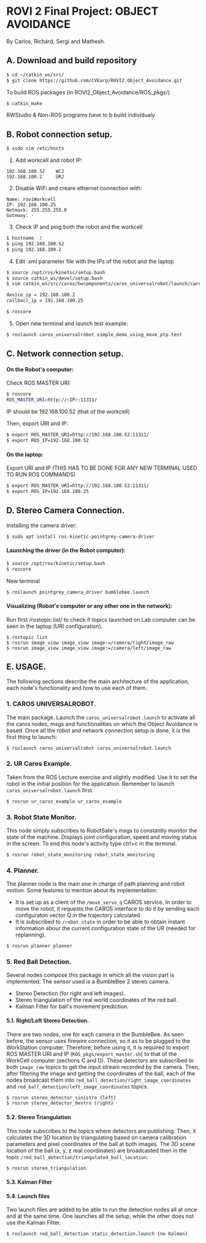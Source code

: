 # ROVI 2 Final Project: OBJECT AVOIDANCE

By Carlos, Richárd, Sergi and Mathesh.

## A. Download and build repository

```sh
$ cd ~/catkin_ws/src/
$ git clone https://github.com/CVEarp/ROVI2_Object_Avoidance.git
```

To build ROS packages (in ROVI2\_Object\_Avoidance/ROS\_pkgs/)

```sh
$ catkin_make
```

RWStudio & Non-ROS programs have to b build individualy.

## B. Robot connection setup.

```sh
$ sudo vim /etc/hosts
```

1. Add workcell and robot IP:

```
192.168.100.52    WC2
192.168.100.2     UR2
```

2. Disable WiFi and creare ethernet connection with:

```
Name: roviWorkcell
IP: 192.168.100.25
Netmask: 255.255.255.0
Gateway: -
```

3. Check IP and ping both the robot and the workcell

```sh
$ hostname -I
$ ping 192.168.100.52
$ ping 192.168.100.2
```

4.  Edit .xml parameter file with the IPs of the robot and the laptop 

```sh
$ source /opt/ros/kinetic/setup.bash
$ source catkin_ws/devel/setup.bash
$ vim catkin_ws/src/caros/hwcomponents/caros_universalrobot/launch/caros_universalrobot_param.xml

device_ip = 192.168.100.2
callbacl_ip = 192.168.100.25

$ roscore
```
5. Open new terminal and launch test example:

```sh
$ roslaunch caros_universalrobot simple_demo_using_move_ptp.test
```

## C. Network connection setup.

#### On the Robot's computer:

Check ROS MASTER URI:

```sh
$ roscore
ROS_MASTER_URI=http://<IP>:11311/
```

IP should be 192.168.100.52 (that of the workcell)

Then, export URI and IP:

```sh
$ export ROS_MASTER_URI=http://192.168.100.52:11311/
$ export ROS_IP=192.168.100.52
```

#### On the laptop:

Export URI and IP (THIS HAS TO BE DONE FOR ANY NEW TERMINAL USED TO RUN ROS COMMANDS) 

```sh
$ export ROS_MASTER_URI=http://192.168.100.52:11311/
$ export ROS_IP=192.168.100.25
```

## D. Stereo Camera Connection.

Installing the camera driver:

```sh
$ sudo apt install ros-kinetic-pointgrey-camera-driver
```

#### Launching the driver (in the Robot computer):

```sh
$ source /opt/ros/kinetic/setup.bash
$ roscore
```

New terminal

```sh
$ roslaunch pointgrey_camera_driver bumblebee.launch
```

#### Visualizing (Robot's computer or any other one in the network):

Run first /rostopic list/ to check if topics launched on Lab computer can be seen in the laptop (URI configuration). 

```
$ rostopic list
$ rosrun image_view image_view image:=/camera/right/image_raw
$ rosrun image_view image_view image:=/camera/left/image_raw
```

## E. USAGE.

The following sections describe the main architecture of the application, each node's functionality and how to use each of them.

### 1. CAROS UNIVERSALROBOT.

The main package. Launch the `caros_universalrobot.launch` to activate all the caros nodes, msgs and functionalities on which the Object Avoidance is based. Once all the robot and network connection setup is done, it is the first thing to launch:

```sh
$ roslaunch caros_universalrobot caros_universalrobot.launch
```

### 2. UR Caros Example.

Taken from the ROS Lecture exercise and slightly modified. Use it to set the robot in the initial position for the application. Remember to launch `caros_universalrobot.launch` first.

```sh
$ rosrun ur_caros_example ur_caros_example
```

### 3. Robot State Monitor.

This node simply subscribes to RobotSate's msgs to constantly monitor the state of the machine. Displays joint configuration, speed and moving status in the screen. To end this node's activity type ctrl+c in the terminal.

```sh
$ rosrun robot_state_monitoring robot_state_monitoring
```

### 4. Planner.

The planner node is the main one in charge of path planning and robot motion. Some features to mention about its implementation:

 - It is set up as a client of the `/move_servo_q` CAROS service. In order to move the robot, it requests the CAROS interface to do it by sending each configuraton vector Q in the trajectory calculated.
 - It is subscribed to `/robot_state` in order to be able to obtain instant information abour the current configuration state of the UR (needed for replanning). 

```sh
$ rosrun planner planner
```

### 5. Red Ball Detection.

Several nodes compose this package in which all the vision part is implemented. The sensor used is a BumbleBee 2 stereo camera.

 - Stereo Detection (for right and left images).
 - Stereo triangulation of the real world coordinates of the red ball.
 - Kalman Filter for ball's movement prediction.

#### 5.1. Right/Left Stereo Detection.

There are two nodes, one for each camera in the BumbleBee. As seen before, the sensor uses firewire connection, so it as to be plugged to the WorkStation computer. Therefore, before using it, it is required to export ROS MASTER URI and IP (`ROS_pkgs/export_master.sh`) to that of the WorkCell computer (sections C and D). These detectors are subscribed to both `image_raw` topics to get the input stream recorded by the camera. Then, after filtering the image and getting the coordinates of the ball, each of the nodes broadcast them into `red_ball_detection/right_image_coordinates` and `red_ball_detection/left_image_coordinates` topics.

```sh
$ rosrun stereo_detector_sinistro (left)
$ rosrun stereo_detector_destro (right)
```

#### 5.2. Stereo Triangulation

This node subscribes to the topics where detectors are publishing. Then, it calculates the 3D location by triangulating based on camera calibration parameters and pixel coordinates of the ball at both images. The 3D scene location of the ball (x, y, z real coordinates) are broadcasted then in the topic `/red_ball_detection/triangulated_ball_location`.

```sh
$ rosrun stereo_triangulation
```

#### 5.3. Kalman Filter


#### 5.4. Launch files

Two launch files are added to be able to run the detection nodes all at once and at the same time. One launches all the setup, while the other does not use the Kalman Filter.

```sh
$ roslaunch red_ball_detection static_detection.launch (no Kalman)
``` 
